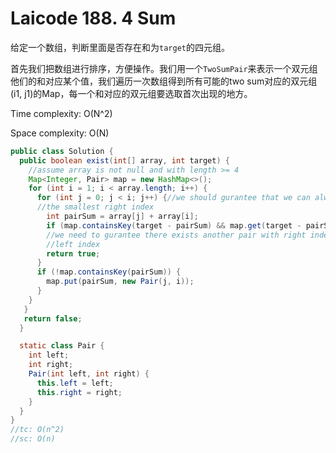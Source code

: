 # Laicode 188. 4 Sum

给定一个数组，判断里面是否存在和为`target`的四元组。

首先我们把数组进行排序，方便操作。我们用一个`TwoSumPair`来表示一个双元组他们的和对应某个值，我们遍历一次数组得到所有可能的two sum对应的双元组(i1, j1)的Map，每一个和对应的双元组要选取首次出现的地方。



Time complexity: O(N^2)

Space complexity: O(N)

```java
public class Solution {
  public boolean exist(int[] array, int target) {
    //assume array is not null and with length >= 4
    Map<Integer, Pair> map = new HashMap<>();
    for (int i = 1; i < array.length; i++) {
      for (int j = 0; j < i; j++) {//we should gurantee that we can always loot at the pair with
      //the smallest right index
        int pairSum = array[j] + array[i];
        if (map.containsKey(target - pairSum) && map.get(target - pairSum).right < j) {
        //we need to gurantee there exists another pair with right index smaller than the current pair's
        //left index
        return true;
      }
      if (!map.containsKey(pairSum)) {
        map.put(pairSum, new Pair(j, i));
      }
    }
   }
   return false;
  }

  static class Pair {
    int left; 
    int right;
    Pair(int left, int right) {
      this.left = left;
      this.right = right;
    }
  }
}
//tc: O(n^2)
//sc: O(n)
```